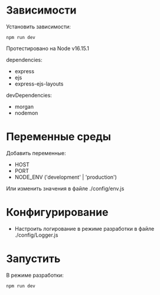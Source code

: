 # Зависимости

Установить зависимости:

```
npm run dev
```

Протестировано на Node v16.15.1

dependencies:
* express
* ejs
* express-ejs-layouts

devDependencies:
* morgan
* nodemon

# Переменные среды

Добавить переменные:
* HOST
* PORT
* NODE_ENV ('development' | 'production')

Или изменить значения в файле ./config/env.js

# Конфигурирование

* Настроить логирование в режиме разработки в файле ./config/Logger.js

# Запустить

В режиме разработки:

```
npm run dev
```